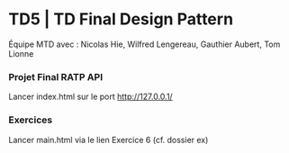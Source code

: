 # TD5 | TD Final Design Pattern

Équipe MTD avec :
Nicolas Hie,
Wilfred Lengereau,
Gauthier Aubert,
Tom Lionne

### Projet Final RATP API

Lancer index.html sur le port http://127.0.0.1/

### Exercices

Lancer main.html via le lien Exercice 6 (cf. dossier ex)